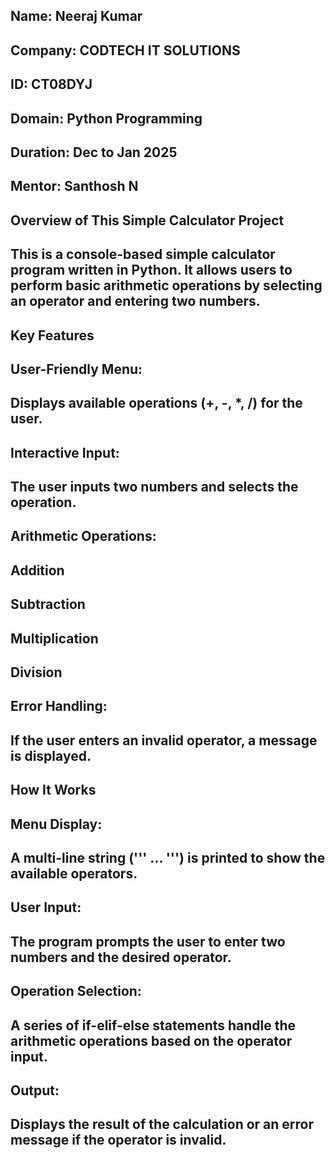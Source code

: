 ## Name: Neeraj Kumar 
## Company: CODTECH IT SOLUTIONS 
## ID: CT08DYJ 
## Domain: Python Programming 
## Duration: Dec to Jan 2025 
## Mentor: Santhosh N


## Overview of This Simple Calculator Project
## This is a console-based simple calculator program written in Python. It allows users to perform basic arithmetic operations by selecting an operator and entering two numbers.

## Key Features
## User-Friendly Menu:

## Displays available operations (+, -, *, /) for the user.
## Interactive Input:

## The user inputs two numbers and selects the operation.
## Arithmetic Operations:

## Addition
## Subtraction
## Multiplication
## Division
## Error Handling:

## If the user enters an invalid operator, a message is displayed.
## How It Works
## Menu Display:

## A multi-line string (''' ... ''') is printed to show the available operators.
## User Input:

## The program prompts the user to enter two numbers and the desired operator.
## Operation Selection:

## A series of if-elif-else statements handle the arithmetic operations based on the operator input.
## Output:

## Displays the result of the calculation or an error message if the operator is invalid.

